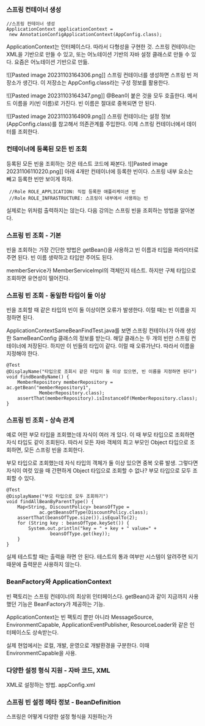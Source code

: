 ### 스프링 컨테이너 생성
```
//스프링 컨테이너 생성
ApplicationContext applicationContext =
 new AnnotationConfigApplicationContext(AppConfig.class); 
```
ApplicationContext는 인터페이스다. 따라서 다형성을 구현한 것.
스프링 컨테이너는 XML을 기반으로 만들 수 있고, 또는 어노테이션 기반의 자바 설정 클래스로 만들 수 있다. 요즘은 어노테이션 기반으로 만듦. 

![[Pasted image 20231103164306.png]]
스프링 컨테이너를 생성하면 스프링 빈 저장소가 생긴다. 
이 저장소는 AppConfig.class라는 구성 정보를 활용한다.

![[Pasted image 20231103164347.png]]
@Bean이 붙은 것을 모두 호출한다. 메서드 이름을 키(빈 이름)로 가진다. 
빈 이름은 절대로 중복되면 안 된다. 

![[Pasted image 20231103164909.png]]
스프링 컨테이너는 설정 정보(AppConfig.class)를 참고해서 의존관계를 주입한다. 
이제 스프링 컨테이너에서 데이터를 조회한다.

### 컨테이너에 등록된 모든 빈 조회
등록된 모든 빈을 조회하는 것은 테스트 코드에 짜본다. 
![[Pasted image 20231106110220.png]]
아래 4개만 컨테이너에 등록한 빈이다. 
스프링 내부 요소는 빼고 등록한 빈만 보이게 하자. 
```
 //Role ROLE_APPLICATION: 직접 등록한 애플리케이션 빈
 //Role ROLE_INFRASTRUCTURE: 스프링이 내부에서 사용하는 빈
```
실제로는 위처럼 출력하지는 않는다. 
다음 강의는 스프링 빈을 조회하는 방법을 알아본다.

### 스프링 빈 조회 - 기본
빈을 조회하는 가장 간단한 방법은 getBean()을 사용하고 빈 이름과 티입을 파라미터로 주면 된다. 
빈 이름 생략하고 타입만 주어도 된다. 

memberService가 MemberServiceImpl의 객체인지 테스트. 
하지만 구체 타입으로 조회하면 유연성이 떨어진다. 

### 스프링 빈 조회 - 동일한 타입이 둘 이상
빈을 조회할 때 같은 타입의 빈이 둘 이상이면 오류가 발생한다.
이럴 때는 빈 이름을 지정하면 된다. 

ApplicationContextSameBeanFindTest.java를 보면 스프링 컨테이너가 아래 생성한 SameBeanConfig 클래스의 정보를 받는다. 
해당 클래스는 두 개의 빈만 스프링 컨테이너에 저장된다. 하지만 이 빈들의 타입이 같다.
이럴 때 오류가난다. 따라서 이름을 지정해야 한다. 
```
@Test  
@DisplayName("타입으로 조회시 같은 타입이 둘 이상 있으면, 빈 이름을 지정하면 된다")  
void findBeanByName() {  
    MemberRepository memberRepository = ac.getBean("memberRepository1",  
            MemberRepository.class);  
    assertThat(memberRepository).isInstanceOf(MemberRepository.class);  
}
```

### 스프링 빈 조회 - 상속 관계
예로 어떤 부모 타입을 조회했는데 자식이 여러 개 있다. 
이 때 부모 타입으로 조회하면 자식 타입도 같이 조회된다. 
따라서 모든 자바 객체의 최고 부모인 Object 타입으로 조회하면, 모든 스프링 빈을 조회한다. 

부모 타입으로 조회했는데 자식 타입의 객체가 둘 이상 있으면 중복 오류 발생. 
그렇다면 자식이 여럿 있을 때 간편하게 Object 타입으로 조회할 수 없나?
부모 타입으로 모두 조회할 수 있다. 
```
@Test  
@DisplayName("부모 타입으로 모두 조회하기")  
void findAllBeanByParentType() {  
    Map<String, DiscountPolicy> beansOfType =  
            ac.getBeansOfType(DiscountPolicy.class);  
    assertThat(beansOfType.size()).isEqualTo(2);  
    for (String key : beansOfType.keySet()) {  
        System.out.println("key = " + key + " value=" +  
                beansOfType.get(key));  
    }  
}
```
실제 테스트할 때는 출력을 하면 안 된다. 테스트의 통과 여부만 시스템이 알려주면 되기 때문에 출력문은 사용하지 않는다.


### BeanFactory와 ApplicationContext
빈 팩토리는 스프링 컨테이너의 최상위 인터페이스다.
getBean()과 같이 지금까지 사용했던 기능은 BeanFactory가 제공하는 기능. 

ApplicationContext는 빈 팩토리 뿐만 아니라 MessageSource, EnvironmentCapable, ApplicationEventPublisher, ResourceLoader와 같은 인터페이스도 상속받는다. 

실제 현업에서는 로컬, 개발, 운영으로 개발환경을 구분한다. 이때 EnvironmentCapable을 사용.

### 다양한 설정 형식 지원 - 자바 코드, XML
XML로 설정하는 방법. appConfig.xml

### 스프링 빈 설정 메타 정보 - BeanDefinition
스프링은 어떻게 다양한 설정 형식을 지원하는가

